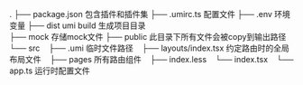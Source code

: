 .
├── package.json  包含插件和插件集
├── .umirc.ts     配置文件
├── .env          环境变量
├── dist          umi build 生成项目目录     
├── mock          存储mock文件
├── public        此目录下所有文件会被copy到输出路径
└── src
    ├── .umi                    临时文件路径
    ├── layouts/index.tsx       约定路由时的全局布局文件
    ├── pages                   所有路由组件
        ├── index.less
        └── index.tsx
    └── app.ts                  运行时配置文件
